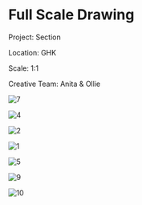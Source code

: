 # Full Scale Drawing 

Project: Section

Location: GHK

Scale: 1:1

Creative Team: Anita & Ollie

![7](https://user-images.githubusercontent.com/85242597/133790800-00b18e2d-bb04-4fe3-8b85-c42323185c34.jpg)

![4](https://user-images.githubusercontent.com/85242597/133790814-2cb3bcb1-770a-48ff-b050-76e6e98d221c.jpg)

![2](https://user-images.githubusercontent.com/85242597/133790823-82e33c90-65b0-4cb1-bf16-bbdbd22cf6eb.jpg)

![1](https://user-images.githubusercontent.com/85242597/133790849-0be33d35-c9e5-4728-8f8c-2660b9f518e6.jpg)

![5](https://user-images.githubusercontent.com/85242597/133790861-5ad2a43c-6326-4284-bf29-a90ca530b173.jpg)

![9](https://user-images.githubusercontent.com/85242597/133790874-4720e78b-edd6-4f50-a4c5-bbf654673a34.jpg)

![10](https://user-images.githubusercontent.com/85242597/133790892-36e79d6f-d952-40c4-ada3-34cc7ef94384.jpg)



